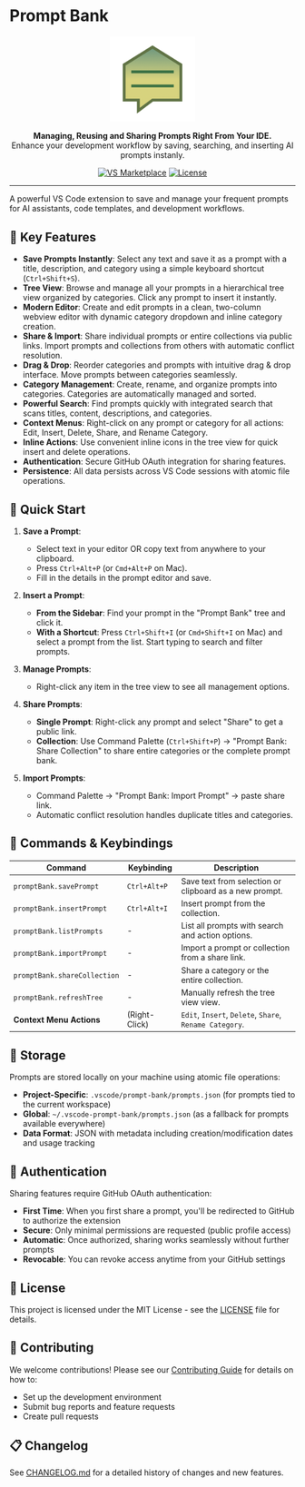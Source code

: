 # Prompt Bank

<p align="center">
  <img src="./assets/logo_3x.png" alt="Prompt Bank Logo" width="150">
</p>

<p align="center">
  <strong>Managing, Reusing and Sharing Prompts Right From Your IDE.</strong>
  <br />
  Enhance your development workflow by saving, searching, and inserting AI prompts instanly.
</p>

<p align="center">
  <a href="https://marketplace.visualstudio.com/items?itemName=prestissimo.prompt-bank"><img src="https://img.shields.io/visual-studio-marketplace/v/prestissimo.prompt-bank?style=for-the-badge&label=VS%20Marketplace&color=blue" alt="VS Marketplace"></a>
  <a href="https://github.com/ShaulAb/prompt-bank/blob/master/LICENSE"><img src="https://img.shields.io/github/license/ShaulAb/prompt-bank?style=for-the-badge&color=green" alt="License"></a>
</p>

---

A powerful VS Code extension to save and manage your frequent prompts for AI assistants, code templates, and development workflows.

<!-- Optional: Add a GIF demo here -->
<!-- <p align="center">
  <img src="link-to-your-demo.gif" alt="Prompt Bank Demo">
</p> -->

## 🚀 Key Features

- **Save Prompts Instantly**: Select any text and save it as a prompt with a title, description, and category using a simple keyboard shortcut (`Ctrl+Shift+S`).
- **Tree View**: Browse and manage all your prompts in a hierarchical tree view organized by categories. Click any prompt to insert it instantly.
- **Modern Editor**: Create and edit prompts in a clean, two-column webview editor with dynamic category dropdown and inline category creation.
- **Share & Import**: Share individual prompts or entire collections via public links. Import prompts and collections from others with automatic conflict resolution.
- **Drag & Drop**: Reorder categories and prompts with intuitive drag & drop interface. Move prompts between categories seamlessly.
- **Category Management**: Create, rename, and organize prompts into categories. Categories are automatically managed and sorted.
- **Powerful Search**: Find prompts quickly with integrated search that scans titles, content, descriptions, and categories.
- **Context Menus**: Right-click on any prompt or category for all actions: Edit, Insert, Delete, Share, and Rename Category.
- **Inline Actions**: Use convenient inline icons in the tree view for quick insert and delete operations.
- **Authentication**: Secure GitHub OAuth integration for sharing features.
- **Persistence**: All data persists across VS Code sessions with atomic file operations.


## 🎯 Quick Start

1.  **Save a Prompt**:
    - Select text in your editor OR copy text from anywhere to your clipboard.
    - Press `Ctrl+Alt+P` (or `Cmd+Alt+P` on Mac).
    - Fill in the details in the prompt editor and save.

2.  **Insert a Prompt**:
    - **From the Sidebar**: Find your prompt in the "Prompt Bank" tree and click it.
    - **With a Shortcut**: Press `Ctrl+Shift+I` (or `Cmd+Shift+I` on Mac) and select a prompt from the list. Start typing to search and filter prompts.

3.  **Manage Prompts**:
    - Right-click any item in the tree view to see all management options.

4. **Share Prompts**:
    - **Single Prompt**: Right-click any prompt and select "Share" to get a public link.
    - **Collection**: Use Command Palette (`Ctrl+Shift+P`) → "Prompt Bank: Share Collection" to share entire categories or the complete prompt bank.

5. **Import Prompts**:
    - Command Palette → "Prompt Bank: Import Prompt" → paste share link.
    - Automatic conflict resolution handles duplicate titles and categories.


## 🔧 Commands & Keybindings

| Command                    | Keybinding     | Description                                                       |
| -------------------------- | -------------- | ----------------------------------------------------------------- |
| `promptBank.savePrompt`    | `Ctrl+Alt+P` | Save text from selection or clipboard as a new prompt.        |
| `promptBank.insertPrompt`  | `Ctrl+Alt+I` | Insert prompt from the collection.                                 |
| `promptBank.listPrompts`   | -              | List all prompts with search and action options.                  |
| `promptBank.importPrompt`  | -              | Import a prompt or collection from a share link.                  |
| `promptBank.shareCollection` | -           | Share a category or the entire collection.                         |
| `promptBank.refreshTree`   | -              | Manually refresh the tree view view.                                   |
| **Context Menu Actions**   | (Right-Click)  | `Edit`, `Insert`, `Delete`, `Share`, `Rename Category`.           |

## 📁 Storage

Prompts are stored locally on your machine using atomic file operations:

- **Project-Specific**: `.vscode/prompt-bank/prompts.json` (for prompts tied to the current workspace)
- **Global**: `~/.vscode-prompt-bank/prompts.json` (as a fallback for prompts available everywhere)
- **Data Format**: JSON with metadata including creation/modification dates and usage tracking

## 🔐 Authentication

Sharing features require GitHub OAuth authentication:

- **First Time**: When you first share a prompt, you'll be redirected to GitHub to authorize the extension
- **Secure**: Only minimal permissions are requested (public profile access)
- **Automatic**: Once authorized, sharing works seamlessly without further prompts
- **Revocable**: You can revoke access anytime from your GitHub settings

## 📄 License

This project is licensed under the MIT License - see the [LICENSE](LICENSE) file for details.

## 🤝 Contributing

We welcome contributions! Please see our [Contributing Guide](CONTRIBUTING.md) for details on how to:

- Set up the development environment
- Submit bug reports and feature requests  
- Create pull requests

## 📋 Changelog

See [CHANGELOG.md](CHANGELOG.md) for a detailed history of changes and new features.
